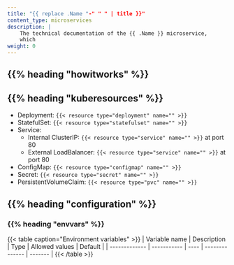 ```yaml
---
title: "{{ replace .Name "-" " " | title }}"
content_type: microservices
description: |
    The technical documentation of the {{ .Name }} microservice,
    which
weight: 0
---
```


<!-- overview -->

## {{% heading "howitworks" %}}

<!-- body -->

## {{% heading "kuberesources" %}}

- Deployment: `{{< resource type="deployment" name="" >}}`
- StatefulSet: `{{< resource type="statefulset" name="" >}}`
- Service:
  - Internal ClusterIP: `{{< resource type="service" name="" >}}` at
    port 80
  - External LoadBalancer: `{{< resource type="service" name="" >}}` at
    port 80
- ConfigMap: `{{< resource type="configmap" name="" >}}`
- Secret: `{{< resource type="secret" name="" >}}`
- PersistentVolumeClaim: `{{< resource type="pvc" name="" >}}`

## {{% heading "configuration" %}}

### {{% heading "envvars" %}}

{{< table caption="Environment variables" >}}
| Variable name | Description | Type | Allowed values | Default |
| ------------- | ----------- | ---- | -------------- | ------- |
{{< /table >}}
